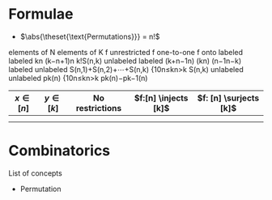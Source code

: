 # Formulae

- $\abs{\theset{\text{Permutations}}}  = n!$

elements of N	elements of K	f unrestricted	f one-to-one	f onto
labeled	labeled	kn	(k−n+1)n	k!S(n,k)
unlabeled	labeled	(k+n−1n)	(kn)	(n−1n−k)
labeled	unlabeled	S(n,1)+S(n,2)+⋯+S(n,k)	{10n≤kn>k	S(n,k)
unlabeled	unlabeled	pk(n)	{10n≤kn>k	pk(n)−pk−1(n) 

| $x\in [n]$   | $y\in [k]$  | No restrictions | $f:[n] \injects [k]$ | $f: [n] \surjects [k]$
|---|---|---|---|---|
|   |   |   |   |   |
|   |   |   |   |   |

# Combinatorics

List of concepts

- Permutation

